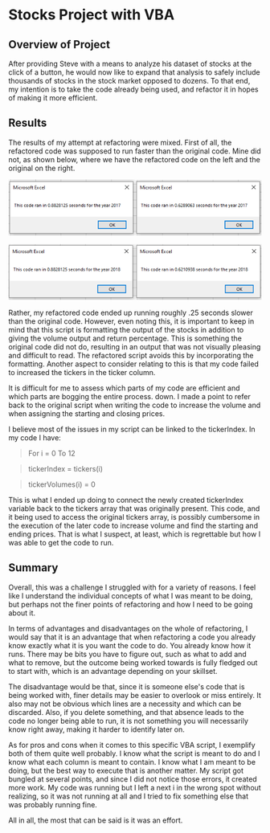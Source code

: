 # Stocks Project with VBA
## Overview of Project
After providing Steve with a means to analyze his dataset of stocks at the click of a button, he would now like to expand that analysis to safely include thousands of stocks in the stock market opposed to dozens. To that end, my intention is to take the code already being used, and refactor it in hopes of making it more efficient.

## Results
The results of my attempt at refactoring were mixed. First of all, the refactored code was supposed to run faster than the original code. Mine did not, as shown below, where we have the refactored code on the left and the original on the right.

![Resources/VBA_Challenge_2017_Comparison.png](Resources/VBA_Challenge_2017_Comparison.png) 

![Resources/VBA_Challenge_2018_Comparison.png](Resources/VBA_Challenge_2018_Comparison.png) 

Rather, my refactored code ended up running roughly .25 seconds slower than the original code. However,  even noting this, it is important to keep in mind that this script is formatting the output of the stocks in addition to giving the volume output and return percentage. This is something the original code did not do, resulting in an output that was not visually pleasing and difficult to read. The refactored script avoids this by incorporating the formatting. Another aspect to consider relating to this is that my code failed to increased the tickers in the ticker column.

It is difficult for me to assess which parts of my code are efficient and which parts are bogging the entire process. down. I made a point to refer back to the original script when writing the code to increase the volume and when assigning the starting and closing prices.

I believe most of the issues in my script can be linked to the tickerIndex. In my code I have:
>For i = 0 To 12

>tickerIndex = tickers(i)

>tickerVolumes(i) = 0

This is what I ended up doing to connect the newly created tickerIndex variable back to the tickers array that was originally present. This code, and it being used to access the original tickers array, is possibly cumbersome in the execution of the later code to increase volume and find the starting and ending prices. That is what I suspect, at least, which is regrettable but how I was able to get the code to run.

## Summary
Overall, this was a challenge I struggled with for a variety of reasons. I feel like I understand the individual concepts of what I was meant to be doing, but perhaps not the finer points of refactoring and how I need to be going about it.

In terms of advantages and disadvantages on the whole of refactoring, I would say that it is an advantage that when refactoring a code you already know exactly what it is you want the code to do. You already know how it runs. There may be bits you have to figure out, such as what to add and what to remove, but the outcome being worked towards is fully fledged out to start with, which is an advantage depending on your skillset.

The disadvantage would be that, since it is someone else's code that is being worked with, finer details may be easier to overlook or miss entirely. It also may not be obvious which lines are a necessity and which can be discarded. Also, if you delete something, and that absence leads to the code no longer being able to run, it is not something you will necessarily know right away, making it harder to identify later on.

As for pros and cons when it comes to this specific VBA script, I exemplify both of them quite well probably. I know what the script is meant to do and I know what each column is meant to contain. I know what I am meant to be doing, but the best way to execute that is another matter. My script got bungled at several points, and since I did not notice those errors, it created more work. My code was running but I left a next i in the wrong spot without realizing, so it was not running at all and I tried to fix something else that was probably running fine.

All in all, the most that can be said is it was an effort.
